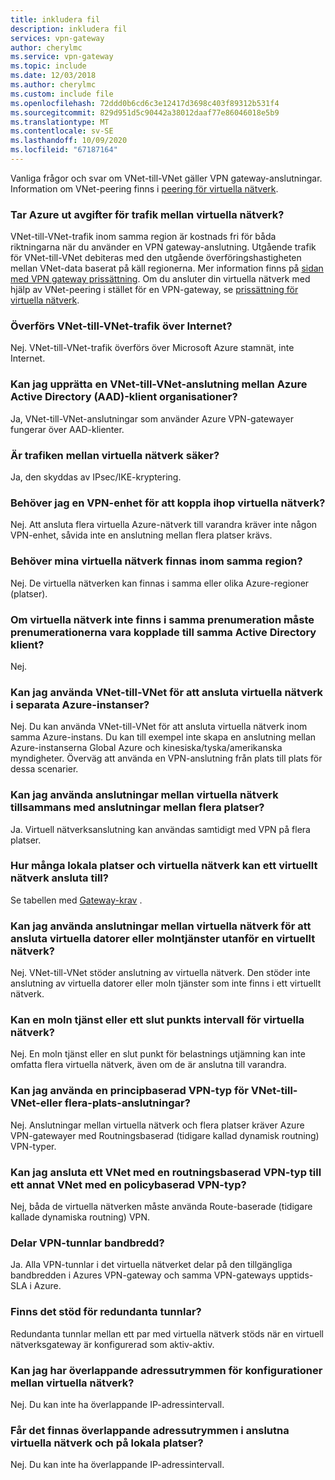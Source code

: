 ```yaml
---
title: inkludera fil
description: inkludera fil
services: vpn-gateway
author: cherylmc
ms.service: vpn-gateway
ms.topic: include
ms.date: 12/03/2018
ms.author: cherylmc
ms.custom: include file
ms.openlocfilehash: 72ddd0b6cd6c3e12417d3698c403f89312b531f4
ms.sourcegitcommit: 829d951d5c90442a38012daaf77e86046018e5b9
ms.translationtype: MT
ms.contentlocale: sv-SE
ms.lasthandoff: 10/09/2020
ms.locfileid: "67187164"
---
```

Vanliga frågor och svar om VNet-till-VNet gäller VPN gateway-anslutningar. Information om VNet-peering finns i [peering för virtuella nätverk](../articles/virtual-network/virtual-network-peering-overview.md).

### <a name="does-azure-charge-for-traffic-between-vnets"></a>Tar Azure ut avgifter för trafik mellan virtuella nätverk?

VNet-till-VNet-trafik inom samma region är kostnads fri för båda riktningarna när du använder en VPN gateway-anslutning. Utgående trafik för VNet-till-VNet debiteras med den utgående överföringshastigheten mellan VNet-data baserat på käll regionerna. Mer information finns på [sidan med VPN gateway prissättning](https://azure.microsoft.com/pricing/details/vpn-gateway/). Om du ansluter din virtuella nätverk med hjälp av VNet-peering i stället för en VPN-gateway, se [prissättning för virtuella nätverk](https://azure.microsoft.com/pricing/details/virtual-network/).

### <a name="does-vnet-to-vnet-traffic-travel-across-the-internet"></a>Överförs VNet-till-VNet-trafik över Internet?

Nej. VNet-till-VNet-trafik överförs över Microsoft Azure stamnät, inte Internet.

### <a name="can-i-establish-a-vnet-to-vnet-connection-across-azure-active-directory-aad-tenants"></a>Kan jag upprätta en VNet-till-VNet-anslutning mellan Azure Active Directory (AAD)-klient organisationer?

Ja, VNet-till-VNet-anslutningar som använder Azure VPN-gatewayer fungerar över AAD-klienter.

### <a name="is-vnet-to-vnet-traffic-secure"></a>Är trafiken mellan virtuella nätverk säker?

Ja, den skyddas av IPsec/IKE-kryptering.

### <a name="do-i-need-a-vpn-device-to-connect-vnets-together"></a>Behöver jag en VPN-enhet för att koppla ihop virtuella nätverk?

Nej. Att ansluta flera virtuella Azure-nätverk till varandra kräver inte någon VPN-enhet, såvida inte en anslutning mellan flera platser krävs.

### <a name="do-my-vnets-need-to-be-in-the-same-region"></a>Behöver mina virtuella nätverk finnas inom samma region?

Nej. De virtuella nätverken kan finnas i samma eller olika Azure-regioner (platser).

### <a name="if-the-vnets-arent-in-the-same-subscription-do-the-subscriptions-need-to-be-associated-with-the-same-active-directory-tenant"></a>Om virtuella nätverk inte finns i samma prenumeration måste prenumerationerna vara kopplade till samma Active Directory klient?

Nej.

### <a name="can-i-use-vnet-to-vnet-to-connect-virtual-networks-in-separate-azure-instances"></a>Kan jag använda VNet-till-VNet för att ansluta virtuella nätverk i separata Azure-instanser? 

Nej. Du kan använda VNet-till-VNet för att ansluta virtuella nätverk inom samma Azure-instans. Du kan till exempel inte skapa en anslutning mellan Azure-instanserna Global Azure och kinesiska/tyska/amerikanska myndigheter. Överväg att använda en VPN-anslutning från plats till plats för dessa scenarier.

### <a name="can-i-use-vnet-to-vnet-along-with-multi-site-connections"></a>Kan jag använda anslutningar mellan virtuella nätverk tillsammans med anslutningar mellan flera platser?

Ja. Virtuell nätverksanslutning kan användas samtidigt med VPN på flera platser.

### <a name="how-many-on-premises-sites-and-virtual-networks-can-one-virtual-network-connect-to"></a>Hur många lokala platser och virtuella nätverk kan ett virtuellt nätverk ansluta till?

Se tabellen med [Gateway-krav](../articles/vpn-gateway/vpn-gateway-about-vpn-gateway-settings.md#requirements) .

### <a name="can-i-use-vnet-to-vnet-to-connect-vms-or-cloud-services-outside-of-a-vnet"></a>Kan jag använda anslutningar mellan virtuella nätverk för att ansluta virtuella datorer eller molntjänster utanför en virtuellt nätverk?

Nej. VNet-till-VNet stöder anslutning av virtuella nätverk. Den stöder inte anslutning av virtuella datorer eller moln tjänster som inte finns i ett virtuellt nätverk.

### <a name="can-a-cloud-service-or-a-load-balancing-endpoint-span-vnets"></a>Kan en moln tjänst eller ett slut punkts intervall för virtuella nätverk?

Nej. En moln tjänst eller en slut punkt för belastnings utjämning kan inte omfatta flera virtuella nätverk, även om de är anslutna till varandra.

### <a name="can-i-use-a-policybased-vpn-type-for-vnet-to-vnet-or-multi-site-connections"></a>Kan jag använda en principbaserad VPN-typ för VNet-till-VNet-eller flera-plats-anslutningar?

Nej. Anslutningar mellan virtuella nätverk och flera platser kräver Azure VPN-gatewayer med Routningsbaserad (tidigare kallad dynamisk routning) VPN-typer.

### <a name="can-i-connect-a-vnet-with-a-routebased-vpn-type-to-another-vnet-with-a-policybased-vpn-type"></a>Kan jag ansluta ett VNet med en routningsbaserad VPN-typ till ett annat VNet med en policybaserad VPN-typ?

Nej, båda de virtuella nätverken måste använda Route-baserade (tidigare kallade dynamiska routning) VPN.

### <a name="do-vpn-tunnels-share-bandwidth"></a>Delar VPN-tunnlar bandbredd?

Ja. Alla VPN-tunnlar i det virtuella nätverket delar på den tillgängliga bandbredden i Azures VPN-gateway och samma VPN-gateways upptids-SLA i Azure.

### <a name="are-redundant-tunnels-supported"></a>Finns det stöd för redundanta tunnlar?

Redundanta tunnlar mellan ett par med virtuella nätverk stöds när en virtuell nätverksgateway är konfigurerad som aktiv-aktiv.

### <a name="can-i-have-overlapping-address-spaces-for-vnet-to-vnet-configurations"></a>Kan jag har överlappande adressutrymmen för konfigurationer mellan virtuella nätverk?

Nej. Du kan inte ha överlappande IP-adressintervall.

### <a name="can-there-be-overlapping-address-spaces-among-connected-virtual-networks-and-on-premises-local-sites"></a>Får det finnas överlappande adressutrymmen i anslutna virtuella nätverk och på lokala platser?

Nej. Du kan inte ha överlappande IP-adressintervall.



